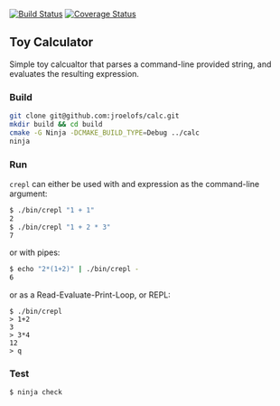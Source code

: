 [![Build Status](https://travis-ci.org/jroelofs/calc.svg?branch=master)](https://travis-ci.org/jroelofs/calc)
[![Coverage Status](https://coveralls.io/repos/github/jroelofs/calc/badge.svg)](https://coveralls.io/github/jroelofs/calc)

## Toy Calculator

Simple toy calcualtor that parses a command-line provided string, and
evaluates the resulting expression.

### Build

```sh
git clone git@github.com:jroelofs/calc.git
mkdir build && cd build
cmake -G Ninja -DCMAKE_BUILD_TYPE=Debug ../calc
ninja
```

### Run

`crepl` can either be used with and expression as the command-line argument:
```sh
$ ./bin/crepl "1 + 1"
2
$ ./bin/crepl "1 + 2 * 3"
7
```

or with pipes:
```sh
$ echo "2*(1+2)" | ./bin/crepl -
6
```

or as a Read-Evaluate-Print-Loop, or REPL:
```
$ ./bin/crepl
> 1+2
3
> 3*4
12
> q
```

### Test

```sh
$ ninja check
```

